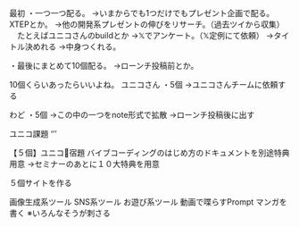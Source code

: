 最初
・一つ一つ配る。
→いまからでも1つだけでもプレゼント企画で配る。XTEPとか。
→他の開発系プレゼントの伸びをリサーチ。（過去ツイから収集）
　たとえばユニコさんのbuildとか
→𝕏でアンケート。（𝕏定例にて依頼）
→タイトル決めれる
→中身つくれる。

・最後にまとめて10個配る。
→ローンチ投稿前とか。


10個くらいあったらいいよね。
ユニコさん
・5個
→ユニコさんチームに依頼する

わど
・5個
→この中の一つをnote形式で拡散
→ローンチ投稿後に出す

ユニコ課題
‘’’

【５個】ユニコ🦄宿題
バイブコーディングのはじめ方のドキュメントを別途特典用意
→セミナーのあとに１０大特典を用意

５個サイトを作る

画像生成系ツール
SNS系ツール
お遊び系ツール
動画で喋らすPrompt
マンガを書く
※いろんなそうが刺さる